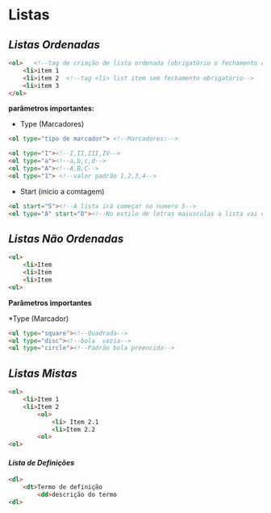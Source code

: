 # Listas

## _**Listas Ordenadas**_

~~~HTML
<ol>   <!--tag de criação de lista ordenada (obrigatório o fechamento com </ol>-->
    <li>item 1
    <li>item 2  <!--tag <li> list item sem fechamento obrigatório-->
    <li>item 3
</ol>
~~~

**parâmetros importantes:**

* Type (Marcadores)

~~~HTML
<ol type="tipo de marcador"> <!--Marcadores:-->

<ol type="I"><!--I,II,III,IV-->
<ol type="a"><!--a,b,c,d-->
<ol type="A"><!--A,B,C-->
<ol type="1"> <!--valor padrão 1,2,3,4-->
~~~

* Start (inicio a comtagem)

~~~HTML
<ol start="5"><!--A lista irá começar no numero 5-->
<ol type="A" start="D"><!--No estilo de letras maiusculas a lista vai começar na letra D-->
~~~

## _**Listas Não Ordenadas**_

~~~HTML
<ul>
    <li>Item
    <li>Item
    <li>Item
<ul>
~~~

**Parâmetros importantes**

*Type (Marcador)

~~~HTML
<ul type="square"><!--Quadrada-->
<ul type="disc"><!--bola  vazia-->
<ul type="circle"><!--Padrão bola preencida-->
~~~

## _**Listas Mistas**_
~~~HTML
<ol>
    <li>Item 1
    <li>Item 2
        <ol>
            <li> Item 2.1
            <li>Item 2.2
        <ol>
<ol>
~~~

#### _**Lista de Definições**_

~~~HTML
<dl>
    <dt>Termo de definição
        <dd>descrição do termo
<dl>
~~~
